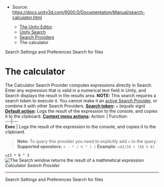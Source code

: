 * Source: https://docs.unity3d.com/6000.0/Documentation/Manual/search-calculator.html

  * [The Unity Editor](https://docs.unity3d.com/6000.0/Documentation/Manual/unity-editor.html)
  * [Unity Search](https://docs.unity3d.com/6000.0/Documentation/Manual/search-overview.html)
  * [Search Providers](https://docs.unity3d.com/6000.0/Documentation/Manual/search-providers.html)
  * The calculator


[](https://docs.unity3d.com/6000.0/Documentation/Manual/search-settings.html)
Search Settings and Preferences
[](https://docs.unity3d.com/6000.0/Documentation/Manual/search-files.html)
Search for files
# The calculator
The Calculator Search Provider computes expressions directly in Search. Enter any expression that is valid in a numerical text field in Unity, and Search displays the result in the results area.
**NOTE:** This search requires a search token to execute it. You cannot make it an [active Search Provider](https://docs.unity3d.com/6000.0/Documentation/Manual/search-filters.html#persistent-search-filters), or combine it with other Search Providers.
**[Search token](https://docs.unity3d.com/6000.0/Documentation/Manual/search-filters.html#search-tokens):** `=` (equals sign)
**[Default action](https://docs.unity3d.com/6000.0/Documentation/Manual/search-usage.html#default-actions):** Logs the result of the expression to the console, and copies it to the clipboard.
**[Context menu actions](https://docs.unity3d.com/6000.0/Documentation/Manual/search-usage.html#additional-actions):**
Action: | Function:  
---|---  
**Exec** | Logs the result of the expression to the console, and copies it to the clipboard.  
> **Note:** To query this provider you need to explicitly add `=` to the query.
**Supported operators:** `+ - * / % ^ ( )`
**Example:** `=42/34 + (56 % 6)`  
  
`=23 * 9 ^ 3`
![The Search window returns the result of a mathmetical expression](https://docs.unity3d.com/6000.0/Documentation/uploads/Main/search-calculator.png)  
_Calculator Search Provider_
* * *
[](https://docs.unity3d.com/6000.0/Documentation/Manual/search-settings.html)
Search Settings and Preferences
[](https://docs.unity3d.com/6000.0/Documentation/Manual/search-files.html)
Search for files
